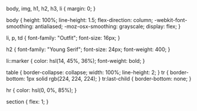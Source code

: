 body,
img,
h1,
h2,
h3,
li {
  margin: 0;
}

body {
  height: 100%;
  line-height: 1.5;
  flex-direction: column;
  -webkit-font-smoothing: antialiased;
  -moz-osx-smoothing: grayscale;
  display: flex;
}

li,
p,
td {
  font-family: "Outfit";
  font-size: 16px;
}

h2 {
  font-family: "Young Serif";
  font-size: 24px;
  font-weight: 400;
}

li::marker {
  color: hsl(14, 45%, 36%);
  font-weight: bold;
}

table {
  border-collapse: collapse;
  width: 100%;
  line-height: 2;
}
tr {
  border-bottom: 1px solid rgb(224, 224, 224);
}
tr:last-child {
  border-bottom: none;
}

hr {
  color: hsl(0, 0%, 85%);
}

section {
  flex: 1;
}
